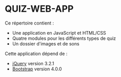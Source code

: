 # QUIZ-WEB-APP

Ce répertoire contient :
- Une application en JavaScript et HTML/CSS
- Quatre modules pour les différents types de quiz
- Un dossier d'images et de sons
    
Cette application dépend de :
- [jQuery](https://jquery.com/) version 3.2.1
- [Bootstrap](https://getbootstrap.com/) version 4.0.0